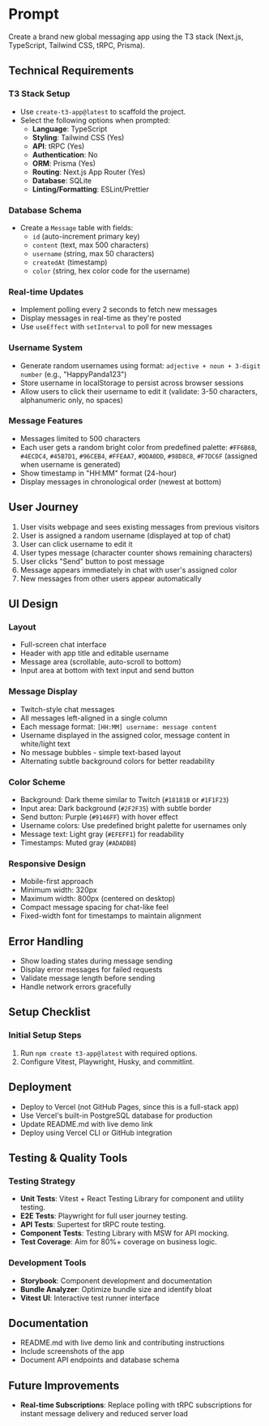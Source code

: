 # Prompt

Create a brand new global messaging app using the T3 stack (Next.js, TypeScript, Tailwind CSS, tRPC, Prisma).

## Technical Requirements

### T3 Stack Setup

- Use `create-t3-app@latest` to scaffold the project.
- Select the following options when prompted:
  - **Language**: TypeScript
  - **Styling**: Tailwind CSS (Yes)
  - **API**: tRPC (Yes)
  - **Authentication**: No
  - **ORM**: Prisma (Yes)
  - **Routing**: Next.js App Router (Yes)
  - **Database**: SQLite
  - **Linting/Formatting**: ESLint/Prettier

### Database Schema

- Create a `Message` table with fields:
  - `id` (auto-increment primary key)
  - `content` (text, max 500 characters)
  - `username` (string, max 50 characters)
  - `createdAt` (timestamp)
  - `color` (string, hex color code for the username)

### Real-time Updates

- Implement polling every 2 seconds to fetch new messages
- Display messages in real-time as they're posted
- Use `useEffect` with `setInterval` to poll for new messages

### Username System

- Generate random usernames using format: `adjective + noun + 3-digit number` (e.g., "HappyPanda123")
- Store username in localStorage to persist across browser sessions
- Allow users to click their username to edit it (validate: 3-50 characters, alphanumeric only, no spaces)

### Message Features

- Messages limited to 500 characters
- Each user gets a random bright color from predefined palette: `#FF6B6B`, `#4ECDC4`, `#45B7D1`, `#96CEB4`, `#FFEAA7`, `#DDA0DD`, `#98D8C8`, `#F7DC6F` (assigned when username is generated)
- Show timestamp in "HH:MM" format (24-hour)
- Display messages in chronological order (newest at bottom)

## User Journey

1. User visits webpage and sees existing messages from previous visitors
2. User is assigned a random username (displayed at top of chat)
3. User can click username to edit it
4. User types message (character counter shows remaining characters)
5. User clicks "Send" button to post message
6. Message appears immediately in chat with user's assigned color
7. New messages from other users appear automatically

## UI Design

### Layout

- Full-screen chat interface
- Header with app title and editable username
- Message area (scrollable, auto-scroll to bottom)
- Input area at bottom with text input and send button

### Message Display

- Twitch-style chat messages
- All messages left-aligned in a single column
- Each message format: `[HH:MM] username: message content`
- Username displayed in the assigned color, message content in white/light text
- No message bubbles - simple text-based layout
- Alternating subtle background colors for better readability

### Color Scheme

- Background: Dark theme similar to Twitch (`#18181B` or `#1F1F23`)
- Input area: Dark background (`#2F2F35`) with subtle border
- Send button: Purple (`#9146FF`) with hover effect
- Username colors: Use predefined bright palette for usernames only
- Message text: Light gray (`#EFEFF1`) for readability
- Timestamps: Muted gray (`#ADADB8`)

### Responsive Design

- Mobile-first approach
- Minimum width: 320px
- Maximum width: 800px (centered on desktop)
- Compact message spacing for chat-like feel
- Fixed-width font for timestamps to maintain alignment

## Error Handling

- Show loading states during message sending
- Display error messages for failed requests
- Validate message length before sending
- Handle network errors gracefully

## Setup Checklist

### Initial Setup Steps

1. Run `npm create t3-app@latest` with required options.
2. Configure Vitest, Playwright, Husky, and commitlint.

## Deployment

- Deploy to Vercel (not GitHub Pages, since this is a full-stack app)
- Use Vercel's built-in PostgreSQL database for production
- Update README.md with live demo link
- Deploy using Vercel CLI or GitHub integration

## Testing & Quality Tools

### Testing Strategy

- **Unit Tests**: Vitest + React Testing Library for component and utility testing.
- **E2E Tests**: Playwright for full user journey testing.
- **API Tests**: Supertest for tRPC route testing.
- **Component Tests**: Testing Library with MSW for API mocking.
- **Test Coverage**: Aim for 80%+ coverage on business logic.

### Development Tools

- **Storybook**: Component development and documentation
- **Bundle Analyzer**: Optimize bundle size and identify bloat
- **Vitest UI**: Interactive test runner interface

## Documentation

- README.md with live demo link and contributing instructions
- Include screenshots of the app
- Document API endpoints and database schema

## Future Improvements

- **Real-time Subscriptions**: Replace polling with tRPC subscriptions for instant message delivery and reduced server load
